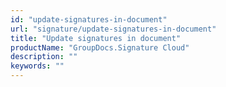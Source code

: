 ```yaml
---
id: "update-signatures-in-document"
url: "signature/update-signatures-in-document"
title: "Update signatures in document"
productName: "GroupDocs.Signature Cloud"
description: ""
keywords: ""
---
```


